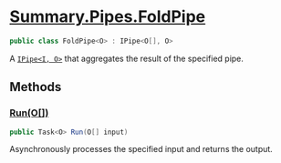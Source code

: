 # [Summary.Pipes.FoldPipe<O>](../src/Core/Pipes/FoldPipe.cs#L6)
```cs
public class FoldPipe<O> : IPipe<O[], O>
```

A [`IPipe<I, O>`](./Summary.Pipes.IPipe{I,O}.md) that aggregates the result of the specified pipe.

## Methods
### [Run(O[])](../src/Core/Pipes/FoldPipe.cs#L9)
```cs
public Task<O> Run(O[] input)
```

Asynchronously processes the specified input and returns the output.

